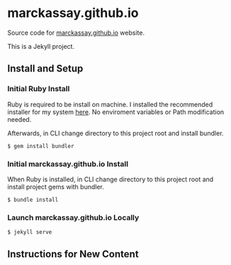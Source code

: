 # marckassay.github.io

Source code for [marckassay.github.io](https://marckassay.github.io/) website.

This is a Jekyll project.

## Install and Setup

### Initial Ruby Install 

Ruby is required to be install on machine. I installed the recommended installer for my 
system [here](https://rubyinstaller.org/downloads/). No enviroment variables or Path modification needed.

Afterwards, in CLI change directory to this project root and install bundler.

```shell
$ gem install bundler
```
### Initial marckassay.github.io Install

When Ruby is installed, in CLI change directory to this project root and install project gems with bundler.

```shell
$ bundle install
```

### Launch marckassay.github.io Locally
```shell
$ jekyll serve
```

## Instructions for New Content

